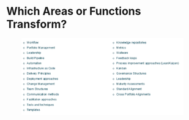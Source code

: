 # Which Areas or Functions Transform?

<figure><img src="../../.gitbook/assets/image (5) (1) (1).png" alt=""><figcaption></figcaption></figure>
